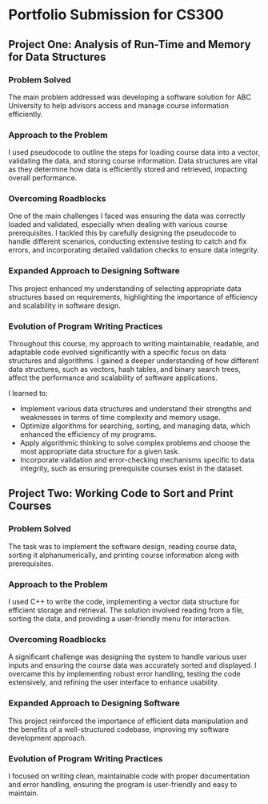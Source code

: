 # Portfolio Submission for CS300

## Project One: Analysis of Run-Time and Memory for Data Structures

### Problem Solved
The main problem addressed was developing a software solution for ABC University to help advisors access and manage course information efficiently.

### Approach to the Problem
I used pseudocode to outline the steps for loading course data into a vector, validating the data, and storing course information. Data structures are vital as they determine how data is efficiently stored and retrieved, impacting overall performance.

### Overcoming Roadblocks
One of the main challenges I faced was ensuring the data was correctly loaded and validated, especially when dealing with various course prerequisites. I tackled this by carefully designing the pseudocode to handle different scenarios, conducting extensive testing to catch and fix errors, and incorporating detailed validation checks to ensure data integrity.

### Expanded Approach to Designing Software
This project enhanced my understanding of selecting appropriate data structures based on requirements, highlighting the importance of efficiency and scalability in software design.

### Evolution of Program Writing Practices
Throughout this course, my approach to writing maintainable, readable, and adaptable code evolved significantly with a specific focus on data structures and algorithms. I gained a deeper understanding of how different data structures, such as vectors, hash tables, and binary search trees, affect the performance and scalability of software applications.

I learned to:
- Implement various data structures and understand their strengths and weaknesses in terms of time complexity and memory usage.
- Optimize algorithms for searching, sorting, and managing data, which enhanced the efficiency of my programs.
- Apply algorithmic thinking to solve complex problems and choose the most appropriate data structure for a given task.
- Incorporate validation and error-checking mechanisms specific to data integrity, such as ensuring prerequisite courses exist in the dataset.

## Project Two: Working Code to Sort and Print Courses

### Problem Solved
The task was to implement the software design, reading course data, sorting it alphanumerically, and printing course information along with prerequisites.

### Approach to the Problem
I used C++ to write the code, implementing a vector data structure for efficient storage and retrieval. The solution involved reading from a file, sorting the data, and providing a user-friendly menu for interaction.

### Overcoming Roadblocks
A significant challenge was designing the system to handle various user inputs and ensuring the course data was accurately sorted and displayed. I overcame this by implementing robust error handling, testing the code extensively, and refining the user interface to enhance usability.

### Expanded Approach to Designing Software
This project reinforced the importance of efficient data manipulation and the benefits of a well-structured codebase, improving my software development approach.

### Evolution of Program Writing Practices
I focused on writing clean, maintainable code with proper documentation and error handling, ensuring the program is user-friendly and easy to maintain.
